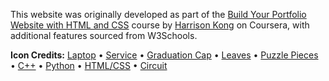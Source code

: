 This website was originally developed as part of the [Build Your Portfolio Website with HTML and CSS](https://coursera.org/share/3b094dbe5134c6df04de4b6fb2c82b38) course by [Harrison Kong](https://github.com/harrisonkong) on Coursera, with additional features sourced from W3Schools.

**Icon Credits:**
[Laptop](https://www.flaticon.com/free-icon/laptop_59505) • 
[Service](https://www.flaticon.com/free-icons/quality) • 
[Graduation Cap](https://www.flaticon.com/free-icon/graduation-cap_686051) • 
[Leaves](https://www.flaticon.com/free-icon/leaves_1490749?term=nature&page=1&position=1&origin=search&related_id=1490749) • 
[Puzzle Pieces](https://www.flaticon.com/free-icon/puzzle-piece_4205637) • 
[C++](https://www.flaticon.com/free-icons/coding) •
[Python](https://www.flaticon.com/free-icons/python) • 
[HTML/CSS](https://www.citypng.com/photo/26157/html5-css3-logos-icons-free-png) • 
[Circuit](https://www.flaticon.com/free-icons/circuit)
